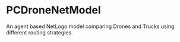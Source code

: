 # PCDroneNetModel
An agent based NetLogo model comparing Drones and Trucks using different routing strategies.
